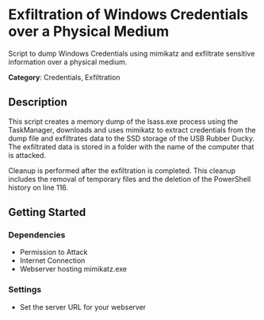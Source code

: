 # Exfiltration of Windows Credentials over a Physical Medium

Script to dump Windows Credentials using mimikatz and exfiltrate sensitive information over a physical medium.

**Category**: Credentials, Exfiltration

## Description

This script creates a memory dump of the lsass.exe process using the TaskManager, downloads and uses mimikatz to extract credentials from the dump file and exfiltrates data to the SSD storage of the USB Rubber Ducky. The exfiltrated data is stored in a folder with the name of the computer that is attacked. 

Cleanup is performed after the exfiltration is completed. This cleanup includes the removal of temporary files and the deletion of the PowerShell history on line 116.

## Getting Started

### Dependencies

* Permission to Attack
* Internet Connection
* Webserver hosting mimikatz.exe

### Settings

* Set the server URL for your webserver